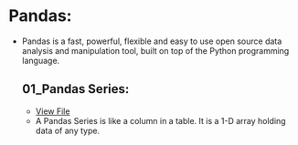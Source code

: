 # Pandas:
- Pandas is a fast, powerful, flexible and easy to use open source data analysis and manipulation tool, built on top of the Python programming language.
  ## 01_Pandas Series:
    - [View File](https://github.com/dipesh4036/Pandas-Numpy/blob/main/01_pandas_series.ipynb)
    - A Pandas Series is like a column in a table. It is a 1-D array holding data of any type.
